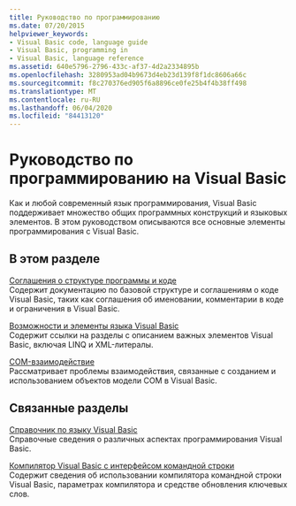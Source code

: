 ```yaml
---
title: Руководство по программированию
ms.date: 07/20/2015
helpviewer_keywords:
- Visual Basic code, language guide
- Visual Basic, programming in
- Visual Basic, language reference
ms.assetid: 640e5796-2796-433c-af37-4d2a2334895b
ms.openlocfilehash: 3280953ad04b9673d4eb23d139f8f1dc8606a66c
ms.sourcegitcommit: f8c270376ed905f6a8896ce0fe25b4f4b38ff498
ms.translationtype: MT
ms.contentlocale: ru-RU
ms.lasthandoff: 06/04/2020
ms.locfileid: "84413120"
---
```

# <a name="visual-basic-programming-guide"></a>Руководство по программированию на Visual Basic
Как и любой современный язык программирования, Visual Basic поддерживает множество общих программных конструкций и языковых элементов. В этом руководством описываются все основные элементы программирования с Visual Basic.  
  
## <a name="in-this-section"></a>В этом разделе  
 [Соглашения о структуре программы и коде](program-structure/program-structure-and-code-conventions.md)  
 Содержит документацию по базовой структуре и соглашениям о коде Visual Basic, таких как соглашения об именовании, комментарии в коде и ограничения в Visual Basic.  
  
 [Возможности и элементы языка Visual Basic](language-features/index.md)  
 Содержит ссылки на разделы с описанием важных элементов Visual Basic, включая LINQ и XML-литералы.  
  
 [COM-взаимодействие](com-interop/index.md)  
 Рассматривает проблемы взаимодействия, связанные с созданием и использованием объектов модели COM в Visual Basic.  
  
## <a name="related-sections"></a>Связанные разделы  
 [Справочник по языку Visual Basic](../language-reference/index.md)  
 Справочные сведения о различных аспектах программирования Visual Basic.  
  
 [Компилятор Visual Basic с интерфейсом командной строки](../reference/command-line-compiler/index.md)  
 Содержит сведения об использовании компилятора командной строки Visual Basic, параметрах компилятора и средстве обновления ключевых слов.
